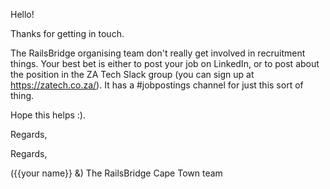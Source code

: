 Hello!

Thanks for getting in touch.

The RailsBridge organising team don't really get involved in recruitment things. Your best bet is either to post your job on LinkedIn, or to post about the position in the ZA Tech Slack group (you can sign up at https://zatech.co.za/). It has a #jobpostings channel for just this sort of thing.

Hope this helps :).


Regards,

Regards,

({{your name}} &) The RailsBridge Cape Town team
